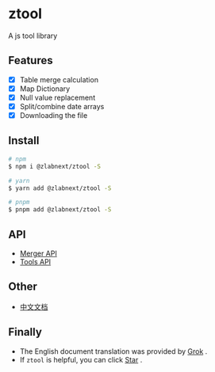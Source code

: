 # ztool

A js tool library

## Features

- [x] Table merge calculation
- [x] Map Dictionary
- [x] Null value replacement
- [x] Split/combine date arrays
- [x] Downloading the file

## Install

```bash
# npm
$ npm i @zlabnext/ztool -S

# yarn
$ yarn add @zlabnext/ztool -S

# pnpm
$ pnpm add @zlabnext/ztool -S
```

## API

- [Merger API](./docs/en/merger.md)
- [Tools API](./docs/en/tools.md)

## Other

- [中文文档](./README.zh.md)

## Finally

- The English document translation was provided by [Grok](https://grok.com/) .
- If `ztool` is helpful, you can click [Star](https://github.com/Z-LabNext/ztool.git) .
